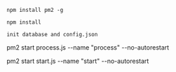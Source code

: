 `
  npm install pm2 -g
`

`
  npm install
`

`init database and config.json`

pm2 start process.js --name "process" --no-autorestart

pm2 start start.js --name "start" --no-autorestart
